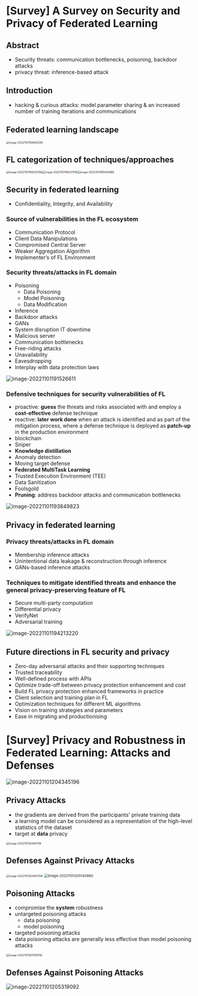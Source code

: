 # [Survey] A Survey on Security and Privacy of Federated Learning

## Abstract

- Security threats: communication bottlenecks, poisoning, backdoor attacks
- privacy threat: inference-based attack



## Introduction

- hacking & curious attacks: model parameter sharing & an increased number of training iterations and communications



## Federated learning landscape

<img src="https://raw.githubusercontent.com/ailianligit/ailianligit.github.io/main/images/202212/20221208_1670498740.png" alt="image-20221101164942548" style="zoom:50%;" />



## FL categorization of techniques/approaches

<img src="https://raw.githubusercontent.com/ailianligit/ailianligit.github.io/main/images/202212/20221208_1670498753.png" alt="image-20221101165032156" style="zoom:50%;" /><img src="https://raw.githubusercontent.com/ailianligit/ailianligit.github.io/main/images/202212/20221208_1670498777.png" alt="image-20221101165431518" style="zoom:50%;" /><img src="https://raw.githubusercontent.com/ailianligit/ailianligit.github.io/main/images/202212/20221208_1670498789.png" alt="image-20221101165444868" style="zoom:50%;" />



## Security in federated learning

- Confidentiality, Integrity, and Availability



### Source of vulnerabilities in the FL ecosystem

- Communication Protocol
- Client Data Manipulations
- Compromised Central Server
- Weaker Aggregation Algorithm
- Implementer’s of FL Environment



### Security threats/attacks in FL domain

- Poisoning
  - Data Poisoning
  - Model Poisoning
  - Data Modification
- Inference
- Backdoor attacks
- GANs
- System disruption IT downtime
- Malicious server
- Communication bottlenecks
- Free-riding attacks
- Unavailability
- Eavesdropping
- Interplay with data protection laws

![image-20221101191526611](https://raw.githubusercontent.com/ailianligit/ailianligit.github.io/main/images/202212/20221208_1670498804.png)



### Defensive techniques for security vulnerabilities of FL

- proactive: **guess** the threats and risks associated with and employ a **cost-effective** defense technique
- reactive: **later work done** when an attack is identified and as part of the mitigation process, where a defense technique is deployed as **patch-up**
  in the production environment
- blockchain
- Sniper
- **Knowledge distillation**
- Anomaly detection
- Moving target defense
- **Federated MultiTask Learning**
- Trusted Execution Environment (TEE)
- Data Sanitization
- Foolsgold
- **Pruning**: address backdoor attacks and communication bottlenecks

![image-20221101193849823](https://raw.githubusercontent.com/ailianligit/ailianligit.github.io/main/images/202212/20221208_1670498811.png)



## Privacy in federated learning

### Privacy threats/attacks in FL domain

- Membership inference attacks
- Unintentional data leakage & reconstruction through inference
- GANs-based inference attacks



### Techniques to mitigate identified threats and enhance the general privacy-preserving feature of FL

- Secure multi-party computation
- Differential privacy
- VerifyNet
- Adversarial training

![image-20221101194213220](https://raw.githubusercontent.com/ailianligit/ailianligit.github.io/main/images/202212/20221208_1670498820.png)



## Future directions in FL security and privacy

- Zero-day adversarial attacks and their supporting techniques
- Trusted traceability
- Well-defined process with APIs
- Optimize trade-off between privacy protection enhancement and cost
- Build FL privacy protection enhanced frameworks in practice
- Client selection and training plan in FL
- Optimization techniques for different ML algorithms
- Vision on training strategies and parameters
- Ease in migrating and productionising



# [Survey] Privacy and Robustness in Federated Learning: Attacks and Defenses

![image-20221101204345196](https://raw.githubusercontent.com/ailianligit/ailianligit.github.io/main/images/202212/20221208_1670498830.png)



## Privacy Attacks

- the gradients are derived from the participants’ private training data
- a learning model can be considered as a representation of the high-level statistics of the dataset
- target at **data** privacy

<img src="https://raw.githubusercontent.com/ailianligit/ailianligit.github.io/main/images/202212/20221208_1670498837.png" alt="image-20221101204411118" style="zoom:50%;" />



## Defenses Against Privacy Attacks

<img src="https://raw.githubusercontent.com/ailianligit/ailianligit.github.io/main/images/202212/20221208_1670498846.png" alt="image-20221101204453158" style="zoom:50%;" />

<img src="https://raw.githubusercontent.com/ailianligit/ailianligit.github.io/main/images/202212/20221208_1670498852.png" alt="image-20221101205140960" style="zoom:67%;" />



## Poisoning Attacks

- compromise the **system** robustness
- untargeted poisoning attacks
  - data poisoning
  - model poisoning
- targeted poisoning attacks
- data poisoning attacks are generally less effective than model poisoning attacks   

<img src="https://raw.githubusercontent.com/ailianligit/ailianligit.github.io/main/images/202212/20221208_1670498859.png" alt="image-20221101205159792" style="zoom:50%;" />



## Defenses Against Poisoning Attacks

![image-20221101205319092](https://raw.githubusercontent.com/ailianligit/ailianligit.github.io/main/images/202212/20221208_1670498867.png)